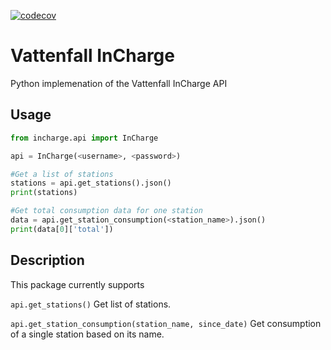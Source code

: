 [![codecov](https://codecov.io/gh/tgriek/incharge/branch/main/graph/badge.svg?token=SZPKLIUKS2)](https://codecov.io/gh/tgriek/incharge)
# Vattenfall InCharge
Python implemenation of the Vattenfall InCharge API

## Usage

```python
from incharge.api import InCharge

api = InCharge(<username>, <password>)

#Get a list of stations
stations = api.get_stations().json()
print(stations)

#Get total consumption data for one station 
data = api.get_station_consumption(<station_name>).json()
print(data[0]['total'])
```
## Description
This package currently supports

`api.get_stations()` Get list of stations.

`api.get_station_consumption(station_name, since_date)` Get consumption of a single station based on its name.
